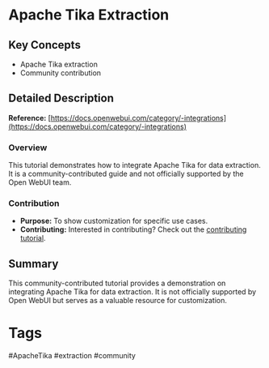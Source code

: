 # Apache Tika Extraction

## Key Concepts
- Apache Tika extraction
- Community contribution

## Detailed Description

**Reference:** [https://docs.openwebui.com/category/-integrations](https://docs.openwebui.com/category/-integrations)

### Overview
This tutorial demonstrates how to integrate Apache Tika for data extraction. It is a community-contributed guide and not officially supported by the Open WebUI team.

### Contribution
- **Purpose:** To show customization for specific use cases.
- **Contributing:** Interested in contributing? Check out the [contributing tutorial](https://docs.openwebui.com/category/-integrations).

## Summary

This community-contributed tutorial provides a demonstration on integrating Apache Tika for data extraction. It is not officially supported by Open WebUI but serves as a valuable resource for customization.

# Tags
#ApacheTika #extraction #community